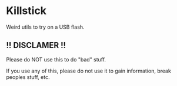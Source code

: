 # Killstick
Weird utils to try on a USB flash.
## !! DISCLAMER !!
Please do NOT use this to do "bad" stuff.

If you use any of this, please do not use it to gain information, break peoples stuff, etc.
